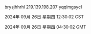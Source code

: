 brysjhhrhl 219.139.198.207 yqqlmgsycl

2024年 09月 26日 星期四 12:30:02 CST

2024年 09月 26日 星期四 04:30:02 GMT
